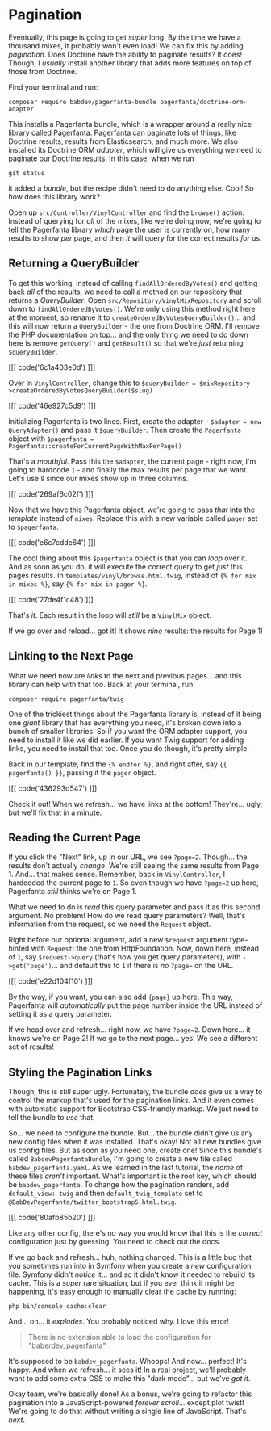 # Pagination

Eventually, this page is going to get *super* long. By the time we have a thousand
mixes, it probably won't even load! We can fix this by adding *pagination*. Does
Doctrine have the ability to paginate results? It does! Though, I *usually* install
another library that adds more features on top of those from Doctrine.

Find your terminal and run:

```termninal
composer require babdev/pagerfanta-bundle pagerfanta/doctrine-orm-adapter
```

This installs a Pagerfanta bundle, which is a wrapper around a really nice library
called Pagerfanta. Pagerfanta can paginate lots of things, like Doctrine
results, results from Elasticsearch, and much more. We also installed its
Doctrine ORM *adapter*, which will give us everything we need to paginate our Doctrine
results. In this case, when we run

```terminal
git status
```

it added a *bundle*, but the recipe didn't need to do anything else. Cool! So how
does this library work?

Open up `src/Controller/VinylController` and find the `browse()` action. Instead
of querying for *all* of the mixes, like we're doing now, we're going to tell the
Pagerfanta library *which* page the user is currently on, how many results to show
*per* page, and then *it* will query for the correct results *for* us.

## Returning a QueryBuilder

To get this working, instead of calling `findAllOrderedByVotes()` and getting back
*all* of the results, we need to call a method on our repository that returns a
*QueryBuilder*. Open `src/Repository/VinylMixRepository` and scroll down to
`findAllOrderedByVotes()`. We're only using this method right here at the moment, so
rename it to `createOrderedByVotesQueryBuilder()`... and this will now
return a `QueryBuilder` - the one from Doctrine ORM. I'll remove the PHP
documentation on top... and the only thing we need to do down here is remove
`getQuery()` and `getResult()` so that we're *just* returning `$queryBuilder`.

[[[ code('6c1a403e0d') ]]]

Over in `VinylController`, change this to
`$queryBuilder = $mixRepository->createOrderedByVotesQueryBuilder($slug)`

[[[ code('46e927c5d9') ]]]

Initializing Pagerfanta is two lines. First, create the adapter -
`$adapter = new QueryAdapter()` and pass it `$queryBuilder`. Then create
the `Pagerfanta` object with
`$pagerfanta = Pagerfanta::createForCurrentPageWithMaxPerPage()`

That's a *mouthful*. Pass this the `$adapter`, the current page - right now, I'm
going to hardcode `1` - and finally the max results per page that we want. Let's
use `9` since our mixes show up in three columns.

[[[ code('269af6c02f') ]]]

Now that we have this Pagerfanta object, we're going to pass *that* into the
*template* instead of `mixes`. Replace this with a new variable called `pager` set
to `$pagerfanta`.

[[[ code('e6c7cdde64') ]]]

The cool thing about this `$pagerfanta` object is that you can *loop* over it. And
as soon as you do, it will execute the correct query to get *just* this pages results.
In `templates/vinyl/browse.html.twig`, instead of `{% for mix in mixes %}`, say
`{% for mix in pager %}`.

[[[ code('27de4f1c48') ]]]

That's *it*. Each result in the loop will *still* be a `VinylMix` object.

If we go over and reload... got it! It shows *nine* results: the results for Page
1!

## Linking to the Next Page

What we need now are *links* to the next and previous pages... and this library can
help with that too. Back at your terminal, run:

```terminal
composer require pagerfanta/twig
```

One of the trickiest things about the Pagerfanta library is, instead of it being one
*giant* library that has everything you need, it's broken down into a bunch of
smaller libraries. So if you want the ORM adapter support, you need to install it
like we did earlier. If you want Twig support for adding links, you need to
install that too. Once you do though, it's pretty simple.

Back in our template, find the `{% endfor %}`, and right after, say
`{{ pagerfanta() }}`, passing it the `pager` object.

[[[ code('436293d547') ]]]

Check it out! When we refresh... we have links at the bottom! They're... ugly,
but we'll fix that in a minute.

## Reading the Current Page

If you click the "Next" link, up in our URL, we see `?page=2`. Though... the results
don't actually *change*. We're still seeing the same results from Page 1. And...
that makes sense. Remember, back in `VinylController`, I hardcoded the current page
to `1`. So even though we have `?page=2` up here, Pagerfanta *still* thinks we're
on Page 1.

What we need to do is *read* this query parameter and pass it as this second argument.
No problem! How do we read query parameters? Well, that's information from the
request, so we need the `Request` object.

Right before our optional argument, add a new `$request` argument type-hinted with
`Request`: the one from HttpFoundation. Now, down here, instead of `1`,
say `$request->query` (that's how you get query parameters), with
`->get('page')`... and default this to `1` if there is *no* `?page=` on the URL.

[[[ code('e22d104f10') ]]]

By the way, if you want, you can also add `{page}` up here. This way, Pagerfanta
will *automatically* put the page number inside the URL instead of setting it as
a query parameter.

If we head over and refresh... right now, we have `?page=2`. Down here... it knows
we're on Page 2! If we go to the next page... yes! We see a different set of results!

## Styling the Pagination Links

Though, this is *still* super ugly. Fortunately, the bundle *does* give us a way
to control the markup that's used for the pagination links. And it even comes
with automatic support for Bootstrap CSS-friendly markup. We just need to tell
the bundle to *use* that.

So... we need to configure the bundle. But... the bundle didn't give us any new
config files when it was installed. That's okay! Not all new bundles give us
config files. But as soon as you need one, create one! Since this bundle's called
`BabdevPagerfantaBundle`, I'm going to create a new file called
`babdev_pagerfanta.yaml`. As we learned in the last tutorial, the *name* of these
files *aren't* important. What's important is the root key, which should be
`babdev_pagerfanta`. To change how the pagination renders, add `default_view: twig`
and then `default_twig_template` set to
`@BabDevPagerfanta/twitter_bootstrap5.html.twig`.

[[[ code('80afb85b20') ]]]

Like any other config, there's no way you would know that this is the *correct*
configuration just by guessing. You need to check out the docs.

If we go back and refresh... huh, nothing changed. This is a little bug that you
sometimes run into in Symfony when you create a *new* configuration file.  Symfony
didn't *notice* it... and so it didn't know it needed to rebuild its cache. This
is a *super* rare situation, but if you ever think it might be happening, it's
easy enough to manually clear the cache by running:

```terminal
php bin/console cache:clear
```

And... oh... it *explodes*. You probably noticed why. I love this error!

> There is no extension able to load the configuration for "baberdev_pagerfanta"

It's supposed to be `babdev_pagerfanta`. Whoops! And now... perfect! It's happy. And
when we refresh... it sees it! In a real project, we'll probably want to add
some extra CSS to make this "dark mode"... but we've *got it*.

Okay team, we're basically done! As a bonus, we're going to refactor this pagination
into a JavaScript-powered *forever scroll*... except plot twist! We're going to do
that without writing a single line of JavaScript. That's *next*.

